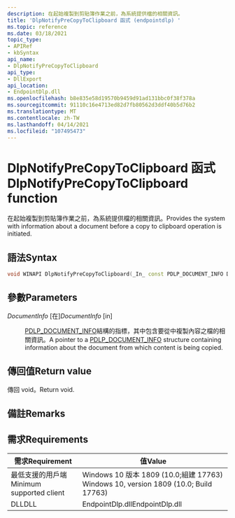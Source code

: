 ```yaml
---
description: 在起始複製到剪貼簿作業之前，為系統提供檔的相關資訊。
title: 'DlpNotifyPreCopyToClipboard 函式 (endpointdlp) '
ms.topic: reference
ms.date: 03/18/2021
topic_type:
- APIRef
- kbSyntax
api_name:
- DlpNotifyPreCopyToClipboard
api_type:
- DllExport
api_location:
- EndpointDlp.dll
ms.openlocfilehash: b8e835e58d19570b9459d91ad131bbc0f38f378a
ms.sourcegitcommit: 91110c16e4713ed82d7fb80562d3ddf40b5d76b2
ms.translationtype: MT
ms.contentlocale: zh-TW
ms.lasthandoff: 04/14/2021
ms.locfileid: "107495473"
---
```

# <a name="dlpnotifyprecopytoclipboard-function"></a><span data-ttu-id="76b95-103">DlpNotifyPreCopyToClipboard 函式</span><span class="sxs-lookup"><span data-stu-id="76b95-103">DlpNotifyPreCopyToClipboard function</span></span>

<span data-ttu-id="76b95-104">在起始複製到剪貼簿作業之前，為系統提供檔的相關資訊。</span><span class="sxs-lookup"><span data-stu-id="76b95-104">Provides the system with information about a document before a copy to clipboard operation is initiated.</span></span>

## <a name="syntax"></a><span data-ttu-id="76b95-105">語法</span><span class="sxs-lookup"><span data-stu-id="76b95-105">Syntax</span></span>


```C++
void WINAPI DlpNotifyPreCopyToClipboard(_In_ const PDLP_DOCUMENT_INFO DocumentInfo);
```



## <a name="parameters"></a><span data-ttu-id="76b95-106">參數</span><span class="sxs-lookup"><span data-stu-id="76b95-106">Parameters</span></span>

<dl> <dt>

<span data-ttu-id="76b95-107">*DocumentInfo* \[在\]</span><span class="sxs-lookup"><span data-stu-id="76b95-107">*DocumentInfo* \[in\]</span></span>
</dt> <dd>

<span data-ttu-id="76b95-108">[PDLP_DOCUMENT_INFO](endpointdlp-dlp_document_info.md)結構的指標，其中包含要從中複製內容之檔的相關資訊。</span><span class="sxs-lookup"><span data-stu-id="76b95-108">A pointer to a [PDLP_DOCUMENT_INFO](endpointdlp-dlp_document_info.md) structure containing information about the document from which content is being copied.</span></span>

</dd> </dl>




## <a name="return-value"></a><span data-ttu-id="76b95-109">傳回值</span><span class="sxs-lookup"><span data-stu-id="76b95-109">Return value</span></span>

<span data-ttu-id="76b95-110">傳回 void。</span><span class="sxs-lookup"><span data-stu-id="76b95-110">Return void.</span></span>

## <a name="remarks"></a><span data-ttu-id="76b95-111">備註</span><span class="sxs-lookup"><span data-stu-id="76b95-111">Remarks</span></span>


## <a name="requirements"></a><span data-ttu-id="76b95-112">需求</span><span class="sxs-lookup"><span data-stu-id="76b95-112">Requirements</span></span>



| <span data-ttu-id="76b95-113">需求</span><span class="sxs-lookup"><span data-stu-id="76b95-113">Requirement</span></span>          |    <span data-ttu-id="76b95-114">值</span><span class="sxs-lookup"><span data-stu-id="76b95-114">Value</span></span>                   |
|-------------------------------------|-----------------------------------------------------------------------------------------|
| <span data-ttu-id="76b95-115">最低支援的用戶端</span><span class="sxs-lookup"><span data-stu-id="76b95-115">Minimum supported client</span></span><br/> | <span data-ttu-id="76b95-116">Windows 10 版本 1809 (10.0;組建 17763) </span><span class="sxs-lookup"><span data-stu-id="76b95-116">Windows 10, version 1809 (10.0; Build 17763)</span></span>           |
| <span data-ttu-id="76b95-117">DLL</span><span class="sxs-lookup"><span data-stu-id="76b95-117">DLL</span></span><br/>                      | <span data-ttu-id="76b95-118">EndpointDlp.dll</span><span class="sxs-lookup"><span data-stu-id="76b95-118">EndpointDlp.dll</span></span> |